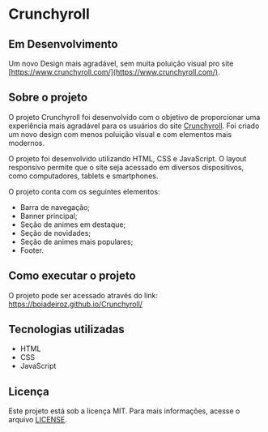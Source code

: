 # Crunchyroll

## Em Desenvolvimento

Um novo Design mais agradável, sem muita poluição visual pro site [https://www.crunchyroll.com/](https://www.crunchyroll.com/).

## Sobre o projeto

O projeto Crunchyroll foi desenvolvido com o objetivo de proporcionar uma experiência mais agradável para os usuários do site [Crunchyroll](https://www.crunchyroll.com/). Foi criado um novo design com menos poluição visual e com elementos mais modernos.

O projeto foi desenvolvido utilizando HTML, CSS e JavaScript. O layout responsivo permite que o site seja acessado em diversos dispositivos, como computadores, tablets e smartphones.

O projeto conta com os seguintes elementos:
- Barra de navegação;
- Banner principal;
- Seção de animes em destaque;
- Seção de novidades;
- Seção de animes mais populares;
- Footer.

## Como executar o projeto

O projeto pode ser acessado através do link: https://boiadeiroz.github.io/Crunchyroll/

## Tecnologias utilizadas

- HTML
- CSS
- JavaScript

## Licença

Este projeto está sob a licença MIT. Para mais informações, acesse o arquivo [LICENSE](LICENSE).
